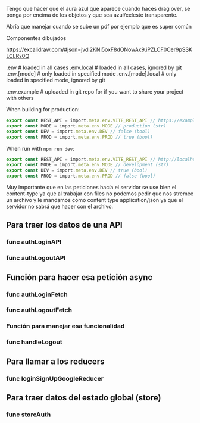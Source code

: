 Tengo que hacer que el aura azul que aparece cuando haces drag over, se ponga por encima de los objetos y que sea azul/celeste transparente.

Abría que manejar cuando se sube un pdf por ejemplo que es super común

Componentes dibujados

https://excalidraw.com/#json=jvdI2KNI5oxF8dONowAx9,iPZLCF0Cer9pSSKLCLRs0Q

.env # loaded in all cases
.env.local # loaded in all cases, ignored by git
.env.[mode] # only loaded in specified mode
.env.[mode].local # only loaded in specified mode, ignored by git

.env.example # uploaded in git repo for if you want to share your project with others

When building for production:

```TypeScript
export const REST_API = import.meta.env.VITE_REST_API // https://example.com/api
export const MODE = import.meta.env.MODE // production (str)
export const DEV = import.meta.env.DEV // false (bool)
export const PROD = import.meta.env.PROD // true (bool)
```

When run with `npm run dev`:

```TypeScript
export const REST_API = import.meta.env.VITE_REST_API // http://localhost:4000
export const MODE = import.meta.env.MODE // development (str)
export const DEV = import.meta.env.DEV // true (bool)
export const PROD = import.meta.env.PROD // false (bool)
```

Muy importante que en las peticiones hacía el servidor se use bien el content-type ya que al trabajar con files no podemos pedir que nos stremee un archivo y le mandamos como content type application/json ya que el servidor no sabrá que hacer con el archivo.

## Para traer los datos de una API

### func authLoginAPI

### func authLogoutAPI

## Función para hacer esa petición async

### func authLoginFetch

### func authLogoutFetch

### Función para manejar esa funcionalidad

### func handleLogout

## Para llamar a los reducers

### func loginSignUpGoogleReducer

## Para traer datos del estado global (store)

### func storeAuth
